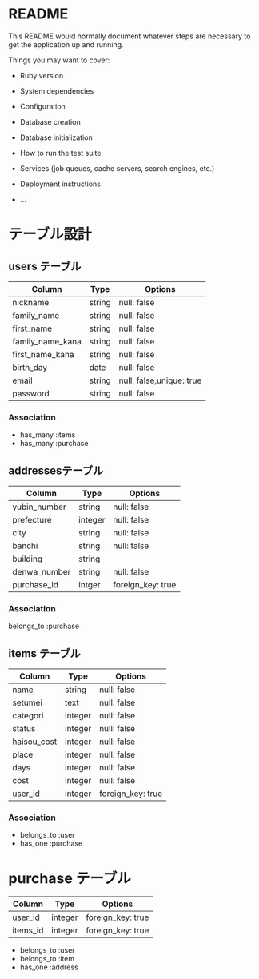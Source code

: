 # README

This README would normally document whatever steps are necessary to get the
application up and running.

Things you may want to cover:

* Ruby version

* System dependencies

* Configuration

* Database creation

* Database initialization

* How to run the test suite

* Services (job queues, cache servers, search engines, etc.)

* Deployment instructions

* ...


# テーブル設計

## users テーブル

| Column                | Type    | Options     |
| --------------------- | ------- | ----------- |
| nickname              | string  | null: false |
| family_name           | string  | null: false |
| first_name            | string  | null: false |
| family_name_kana      | string  | null: false |
| first_name_kana       | string  | null: false |
| birth_day             | date    | null: false |
| email                 | string | null: false,unique: true|
| password              | string | null: false |



### Association

- has_many :items
- has_many :purchase




## addressesテーブル
| Column                | Type   | Options     |
| --------------------- | ------ | ----------- |
| yubin_number          | string | null: false |
| prefecture            | integer | null: false |
| city                  | string | null: false |
| banchi                | string | null: false |
| building              | string | |
| denwa_number          | string | null: false |
| purchase_id          | intger | foreign_key: true |


### Association

belongs_to :purchase

## items テーブル
| Column                | Type   | Options     |
| --------------------- | ------ | ----------- |
| name                  | string | null: false |
| setumei               | text   | null: false |
| categori              | integer | null: false |
| status                | integer | null: false |
|  haisou_cost            | integer | null: false |
|  place               | integer | null: false |
|  days                | integer | null: false |
|  cost               | integer | null: false |
| user_id               | integer | foreign_key: true|
### Association


- belongs_to :user
- has_one :purchase


# purchase テーブル
| Column                | Type    | Options     |
| --------------------- | ------- | ----------- |
| user_id               | integer | foreign_key: true|
| items_id              | integer | foreign_key: true|

- belongs_to :user
- belongs_to :item
- has_one :address



